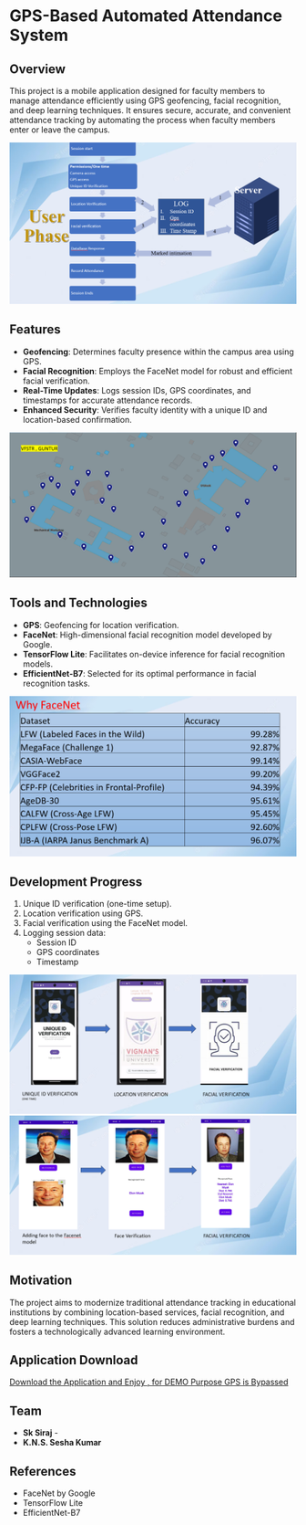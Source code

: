 # GPS-Based Automated Attendance System  

## Overview  
This project is a mobile application designed for faculty members to manage attendance efficiently using GPS geofencing, facial recognition, and deep learning techniques. It ensures secure, accurate, and convenient attendance tracking by automating the process when faculty members enter or leave the campus.  

![Application Phase Flow Diagram](https://github.com/Siraj-786/GPS-Based-Automated-Attendance-System-/raw/master/Application_Phase_Flow_Diagram.png)

## Features  
- **Geofencing**: Determines faculty presence within the campus area using GPS.  
- **Facial Recognition**: Employs the FaceNet model for robust and efficient facial verification.  
- **Real-Time Updates**: Logs session IDs, GPS coordinates, and timestamps for accurate attendance records.  
- **Enhanced Security**: Verifies faculty identity with a unique ID and location-based confirmation.  

![Geofence Google Map](https://github.com/Siraj-786/GPS-Based-Automated-Attendance-System-/blob/master/Geo_Fence.png)

## Tools and Technologies  
- **GPS**: Geofencing for location verification.  
- **FaceNet**: High-dimensional facial recognition model developed by Google.  
- **TensorFlow Lite**: Facilitates on-device inference for facial recognition models.  
- **EfficientNet-B7**: Selected for its optimal performance in facial recognition tasks.  

![Why FaceNet Statistics](https://github.com/Siraj-786/GPS-Based-Automated-Attendance-System-/blob/master/Why_Facenet.png)


## Development Progress  
1. Unique ID verification (one-time setup).  
2. Location verification using GPS.  
3. Facial verification using the FaceNet model.  
4. Logging session data:  
   - Session ID  
   - GPS coordinates  
   - Timestamp  

![Android User Phase 1](https://github.com/Siraj-786/GPS-Based-Automated-Attendance-System-/blob/master/Android_Phase_1.png)  
![Android User Phase 2](https://github.com/Siraj-786/GPS-Based-Automated-Attendance-System-/blob/master/Android_Phase_2.png)

## Motivation  
The project aims to modernize traditional attendance tracking in educational institutions by combining location-based services, facial recognition, and deep learning techniques. This solution reduces administrative burdens and fosters a technologically advanced learning environment.  

## Application Download  
[Download the Application and Enjoy , for DEMO Purpose GPS is Bypassed](https://drive.google.com/file/d/13rF60KXJUaNvU1mcCYqCSgCyJeqt3XII/view?usp=sharing)  

## Team  
- **Sk Siraj** - 
- **K.N.S. Sesha Kumar** 

## References  
- FaceNet by Google  
- TensorFlow Lite  
- EfficientNet-B7  
